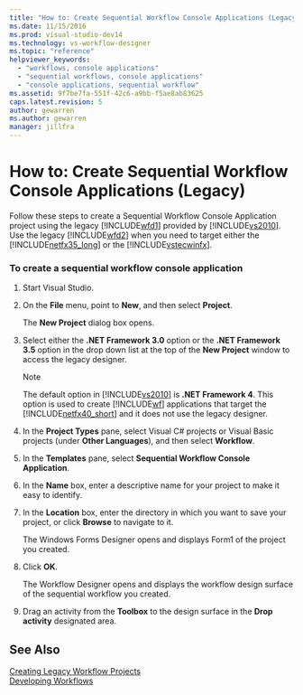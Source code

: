 ```yaml
---
title: "How to: Create Sequential Workflow Console Applications (Legacy) | Microsoft Docs"
ms.date: 11/15/2016
ms.prod: visual-studio-dev14
ms.technology: vs-workflow-designer
ms.topic: "reference"
helpviewer_keywords: 
  - "workflows, console applications"
  - "sequential workflows, console applications"
  - "console applications, sequential workflow"
ms.assetid: 9f7be7fa-551f-42c6-a9bb-f5ae8ab83625
caps.latest.revision: 5
author: gewarren
ms.author: gewarren
manager: jillfra
---
```

# How to: Create Sequential Workflow Console Applications (Legacy)
Follow these steps to create a Sequential Workflow Console Application project using the legacy [!INCLUDE[wfd1](../includes/wfd1-md.md)] provided by [!INCLUDE[vs2010](../includes/vs2010-md.md)]. Use the legacy [!INCLUDE[wfd2](../includes/wfd2-md.md)] when you need to target either the [!INCLUDE[netfx35_long](../includes/netfx35-long-md.md)] or the [!INCLUDE[vstecwinfx](../includes/vstecwinfx-md.md)].  
  
### To create a sequential workflow console application  
  
1.  Start Visual Studio.  
  
2.  On the **File** menu, point to **New**, and then select **Project**.  
  
     The **New Project** dialog box opens.  
  
3.  Select either the **.NET Framework 3.0** option or the **.NET Framework 3.5** option in the drop down list at the top of the **New Project** window to access the legacy designer.  
  
    > [!NOTE]
    >  The default option in [!INCLUDE[vs2010](../includes/vs2010-md.md)] is **.NET Framework 4**. This option is used to create [!INCLUDE[wf](../includes/wf-md.md)] applications that target the [!INCLUDE[netfx40_short](../includes/netfx40-short-md.md)] and it does not use the legacy designer.  
  
4.  In the **Project Types** pane, select Visual C# projects or Visual Basic projects (under **Other Languages**), and then select **Workflow**.  
  
5.  In the **Templates** pane, select **Sequential Workflow Console Application**.  
  
6.  In the **Name** box, enter a descriptive name for your project to make it easy to identify.  
  
7.  In the **Location** box, enter the directory in which you want to save your project, or click **Browse** to navigate to it.  
  
     The Windows Forms Designer opens and displays Form1 of the project you created.  
  
8.  Click **OK**.  
  
     The Workflow Designer opens and displays the workflow design surface of the sequential workflow you created.  
  
9. Drag an activity from the **Toolbox** to the design surface in the **Drop activity** designated area.  
  
## See Also  
 [Creating Legacy Workflow Projects](../workflow-designer/creating-legacy-workflow-projects.md)   
 [Developing Workflows](http://msdn.microsoft.com/557bcb1f-a7ab-49f6-8df7-2706b7001301)